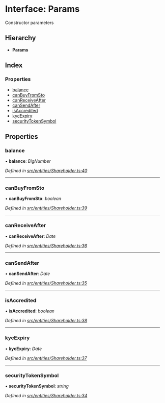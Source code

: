 # Interface: Params

Constructor parameters

## Hierarchy

* **Params**

## Index

### Properties

* [balance](entities.params-5.md#balance)
* [canBuyFromSto](entities.params-5.md#canbuyfromsto)
* [canReceiveAfter](entities.params-5.md#canreceiveafter)
* [canSendAfter](entities.params-5.md#cansendafter)
* [isAccredited](entities.params-5.md#isaccredited)
* [kycExpiry](entities.params-5.md#kycexpiry)
* [securityTokenSymbol](entities.params-5.md#securitytokensymbol)

## Properties

###  balance

• **balance**: *BigNumber*

*Defined in [src/entities/Shareholder.ts:40](https://github.com/PolymathNetwork/polymath-sdk/blob/ce52226/src/entities/Shareholder.ts#L40)*

___

###  canBuyFromSto

• **canBuyFromSto**: *boolean*

*Defined in [src/entities/Shareholder.ts:39](https://github.com/PolymathNetwork/polymath-sdk/blob/ce52226/src/entities/Shareholder.ts#L39)*

___

###  canReceiveAfter

• **canReceiveAfter**: *Date*

*Defined in [src/entities/Shareholder.ts:36](https://github.com/PolymathNetwork/polymath-sdk/blob/ce52226/src/entities/Shareholder.ts#L36)*

___

###  canSendAfter

• **canSendAfter**: *Date*

*Defined in [src/entities/Shareholder.ts:35](https://github.com/PolymathNetwork/polymath-sdk/blob/ce52226/src/entities/Shareholder.ts#L35)*

___

###  isAccredited

• **isAccredited**: *boolean*

*Defined in [src/entities/Shareholder.ts:38](https://github.com/PolymathNetwork/polymath-sdk/blob/ce52226/src/entities/Shareholder.ts#L38)*

___

###  kycExpiry

• **kycExpiry**: *Date*

*Defined in [src/entities/Shareholder.ts:37](https://github.com/PolymathNetwork/polymath-sdk/blob/ce52226/src/entities/Shareholder.ts#L37)*

___

###  securityTokenSymbol

• **securityTokenSymbol**: *string*

*Defined in [src/entities/Shareholder.ts:34](https://github.com/PolymathNetwork/polymath-sdk/blob/ce52226/src/entities/Shareholder.ts#L34)*
